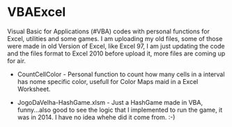 # VBAExcel
Visual Basic for Applications (#VBA) codes with personal functions for Excel, utilities and some games. I am uploading my old files, some of those were made in old Version of Excel, like Excel 97, I am just updating the code and the files format to Excel 2010 before upload it, more files are coming up for air.

- CountCellColor - Personal function to count how many cells in a interval has nome specific color, usefull for Color Maps maid in a Excel Worksheet.

- JogoDaVelha-HashGame.xlsm - Just a HashGame made in VBA, funny...also good to see the logic that I implemented to run the game, it was in 2014. I have no idea whehe did it come from. :-)
